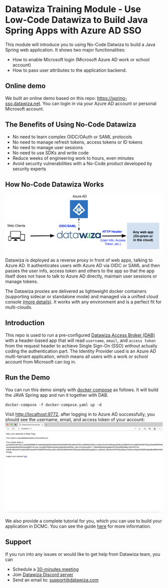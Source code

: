 # Datawiza Training Module - Use Low-Code Datawiza to Build Java Spring Apps with Azure AD SSO

This module will introduce you to using No-Code Datwiza to build a Java Spring web application. It shows two major functionalities:

- How to enable Microsoft login (Microsoft Azure AD work or school account)
- How to pass user attributes to the application backend.

## Online demo

We built an online demo based on this repo: https://spring-sso.datawiza.net. You can login in via your Azure AD account or personal Microsoft account.

## The Benefits of Using No-Code Datawiza

- No need to learn complex OIDC/OAuth or SAML protocols
- No need to manage refresh tokens, access tokens or ID tokens
- No need to manage user sessions
- No need to use SDKs and write code
- Reduce weeks of engineering work to hours, even minutes
- Avoid security vulnerabilities with a No-Code product developed by security experts

## How No-Code Datawiza Works

![A diagram showing how datawiza works with Azure AD ](/img/how-datawiza-works.png)

Datawiza is deployed as a reverse proxy in front of web apps, talking to Azure AD. It authenticates users with Azure AD via OIDC or SAML and then passes the user info, access token and others to the app so that the app itself does not have to talk to Azure AD directly, maintain user sessions or manage tokens.

The Datawiza proxies are delivered as lightweight docker containers (supporting sidecar or standalone mode) and managed via a unified cloud console [(more details)](https://www.datawiza.com/platform/). It works with any environment and is a perfect fit for multi-clouds.

## Introduction

This repo is used to run a pre-configured [Datawiza Access Broker (DAB)](https://docs.datawiza.com/overview.html#what-is-datawiza-access-broker) with a header-based app that will read `username`, `email`, and `access token` from the request header to achieve Single Sign-On (SSO) without actually coding the authentication part. The Identity Provider used is an Azure AD multi-tenant application, which means all users with a work or school account from Microsoft can log in.

## Run the Demo

You can run this demo simply with [docker compose](https://docs.docker.com/compose/) as follows. It will build the JAVA Spring app and run it together with DAB. 

```shell
docker-compose -f docker-compose.yaml up -d
```

Visit [http://localhost:9772](http://localhost:9772), after logging in to Azure AD successfully, you should see the username, email, and access token of your account:
![header-based app](/img/java/response.png)

We also provide a complete tutorial for you, which you can use to build your application in DCMC. You can see the guide [here](/demo/java/README.md) for more information.


## Support

If you run into any issues or would like to get help from Datawiza team, you can

- Schedule a [30-minutes meeting](https://calendly.com/datawiza/30min)
- Join [Datawiza Discord server](https://discord.com/invite/Sn3nbc83Up)
- Send an email to: [support@datawiza.com](mailto:support@datawiza.com)
